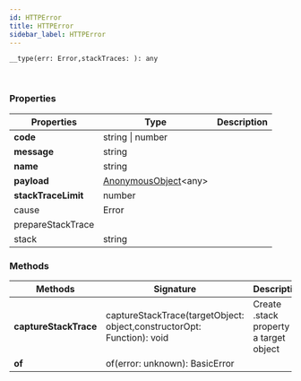 ```yaml
---
id: HTTPError
title: HTTPError
sidebar_label: HTTPError
---
```


```tsx
__type(err: Error,stackTraces: ): any
```
<br/>



### Properties

| Properties | Type | Description |
| --------- | ---- | ----------- |
| **code** | string \| number |  |
| **message** | string |  |
| **name** | string |  |
| **payload** | [AnonymousObject](/framework-api/interfaces/AnonymousObject.md)<any\> |  |
| **stackTraceLimit** | number |  |
| cause | Error |  |
| prepareStackTrace |  |  |
| stack | string |  |


### Methods

| Methods | Signature | Description |
| --------- | ---- | ----------- |
| **captureStackTrace** | captureStackTrace(targetObject: object,constructorOpt: Function): void | Create .stack property on a target object |
| **of** | of(error: unknown): BasicError |  |
